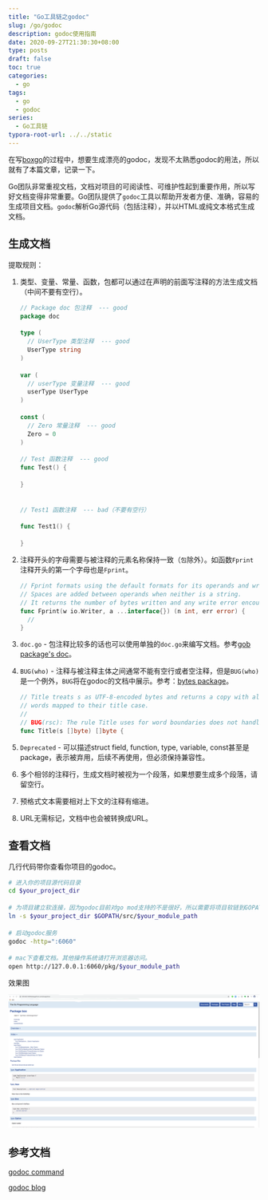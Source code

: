 ```yaml
---
title: "Go工具链之godoc"
slug: /go/godoc
description: godoc使用指南
date: 2020-09-27T21:30:30+08:00
type: posts
draft: false
toc: true
categories:
  - go
tags:
  - go
  - godoc
series:
  - Go工具链
typora-root-url: ../../static
---
```


在写[boxgo](https://github.com/boxgo/box)的过程中，想要生成漂亮的godoc，发现不太熟悉godoc的用法，所以就有了本篇文章，记录一下。

Go团队非常重视文档，文档对项目的可阅读性、可维护性起到重要作用，所以写好文档变得非常重要。Go团队提供了`godoc`工具以帮助开发者方便、准确，容易的生成项目文档。`godoc`解析Go源代码（包括注释），并以HTML或纯文本格式生成文档。

## 生成文档

提取规则：

1. 类型、变量、常量、函数，包都可以通过在声明的前面写注释的方法生成文档（中间不要有空行）。

   ```go
   // Package doc 包注释  --- good
   package doc

   type (
     // UserType 类型注释  --- good
     UserType string
   )

   var (
     // userType 变量注释  --- good
     userType UserType
   )

   const (
     // Zero 常量注释  --- good
     Zero = 0
   )

   // Test 函数注释  --- good
   func Test() {

   }


   // Test1 函数注释  --- bad（不要有空行）

   func Test1() {

   }
   ```

2. 注释开头的字母需要与被注释的元素名称保持一致（`包`除外）。如函数`Fprint`注释开头的第一个字母也是`Fprint`。

   ```go
   // Fprint formats using the default formats for its operands and writes to w.
   // Spaces are added between operands when neither is a string.
   // It returns the number of bytes written and any write error encountered.
   func Fprint(w io.Writer, a ...interface{}) (n int, err error) {
     //
   }
   ```

3. `doc.go` - 包注释比较多的话也可以使用单独的`doc.go`来编写文档。参考[gob package's doc](https://golang.org/src/encoding/gob/doc.go)。

4. `BUG(who)` - 注释与被注释主体之间通常不能有空行或者空注释，但是`BUG(who)`是一个例外，`BUG`将在godoc的文档中展示。参考：[bytes package](https://golang.org/pkg/bytes/#pkg-note-BUG)。

   ```go
   // Title treats s as UTF-8-encoded bytes and returns a copy with all Unicode letters that begin
   // words mapped to their title case.
   //
   // BUG(rsc): The rule Title uses for word boundaries does not handle Unicode punctuation properly.
   func Title(s []byte) []byte {
   ```

5. `Deprecated` - 可以描述struct field, function, type, variable, const甚至是package，表示被弃用，后续不再使用，但必须保持兼容性。

6. 多个相邻的注释行，生成文档时被视为一个段落，如果想要生成多个段落，请留空行。

7. 预格式文本需要相对上下文的注释有缩进。

8. URL无需标记，文档中也会被转换成URL。

## 查看文档

几行代码带你查看你项目的godoc。

```sh
# 进入你的项目源代码目录
cd $your_project_dir

# 为项目建立软连接，因为godoc目前对go mod支持的不是很好，所以需要将项目软链到GOPATH内。如果你的项目在GOPATH目录中，跳过此步骤。
ln -s $your_project_dir $GOPATH/src/$your_module_path

# 启动godoc服务
godoc -http=":6060"

# mac下查看文档。其他操作系统请打开浏览器访问。
open http://127.0.0.1:6060/pkg/$your_module_path
```

效果图

![preview](/posts/godoc/image-20200928161749381.png)

## 参考文档

[godoc command](https://pkg.go.dev/golang.org/x/tools/cmd/godoc)

[godoc blog](https://blog.golang.org/godoc)

